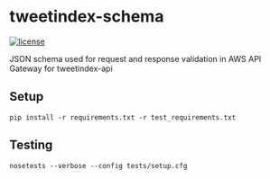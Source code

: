 # tweetindex-schema

[![license](https://img.shields.io/github/license/suddi/tweetindex-schema.svg?maxAge=2592000)](https://github.com/suddi/tweetindex-schema)

JSON schema used for request and response validation in AWS API Gateway for tweetindex-api

## Setup

````
pip install -r requirements.txt -r test_requirements.txt
````

## Testing

````
nosetests --verbose --config tests/setup.cfg
````
